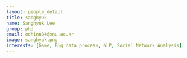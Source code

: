 ```yaml
---
layout: people_detail
title: sanghyuk
name: Sanghyuk Lee
group: phd
email: odhinn84@snu.ac.kr
image: sanghyuk.png
interests: [Game, Big data process, NLP, Social Network Analysis]
---
```

